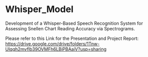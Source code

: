 # Whisper_Model
Development of a Whisper-Based Speech Recognition System for Assessing Snellen Chart Reading Accuracy via Spectrograms.

Please refer to this Link for the Presentation and Project Report: https://drive.google.com/drive/folders/1Tnw-Ulqqh2mvflb39OVMFh6LBiPBAaiV?usp=sharing
